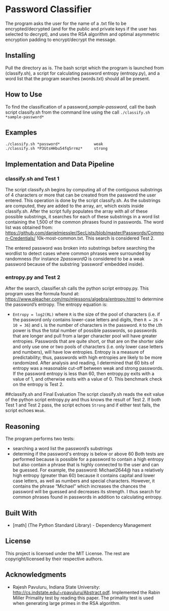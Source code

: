# Password Classifier

The program asks the user for the name of a .txt file to be encrypted/decrypted (and for the public and private keys if the user has selected to decrypt), and uses the RSA algorithm and optimal asymmetric encryption padding to encrypt/decrypt the message.

## Installing

Pull the directory as is.  The bash script which the program is launched from (classify.sh), a script for calculating password entropy (entropy.py), and a word list that the program searches (words.txt) should all be present.

## How to Use
To find the classification of a password,*sample-password*, call the bash script classify.sh from the command line using the call ```./classify.sh *sample-password*```

## Examples
```./classify.sh *password*               weak``` <br/>
```./classify.sh *P3GtsHHbu54fq5rrmz*     strong```



## Implementation and Data Pipeline
### classify.sh and Test 1
The script classify.sh begins by computing all of the contiguous substrings of 4 characters or more that can be created from the password the user entered. This operation is done by the script classify.sh. As the substrings are computed, they are added to the array, arr, which exists inside classify.sh. After the script fully populates the array with all of these possible substrings, it searches for each of these substrings in a word list containing the 1,500 of the common phrases found in passwords. The word list was obtained from:
https://github.com/danielmiessler/SecLists/blob/master/Passwords/Common-Credentials/
10k-most-common.txt.  This search is considered Test 2.

The entered password was broken into substrings before searching the wordlist to detect cases where common phrases were surrounded by randomness (for instance *2passwordQ* is considered to be a weak password because of the substring ‘password’ embedded inside).
### entropy.py and Test 2
After the search, classifier.sh calls the python script entropy.py. This program uses the formula found at:
https://www.pleacher.com/mp/mlessons/algebra/entropy.html
to determine the password’s entropy. The entropy equation is:
* ```Entropy = log2(RL)```
where ```R``` is the size of the pool of characters (i.e. if the password only contains lower-case letters
and digits, then ```R = 26 + 10 = 36```) and ```L``` is the number of characters in the password.
```R``` to the ```L```th power is thus the total number of possible passwords, so passwords that are longer and pull from a larger character pool will have greater entropies. Passwords that are quite short, or that are on the shorter side and only use one or two pools of characters (i.e. only lower case letters and numbers), will have low entropies. Entropy is a measure of predictability; thus, passwords with high entropies are likely to be more randomized. After analysis and reading, I determined that 60 bits of entropy was a reasonable cut-off between weak and strong passwords.
If the password entropy is less than 60, then entropy.py exits with a value of 1, and otherwise exits with a value of 0. This benchmark check on the entropy is Test 2.

##classify.sh and Final Evaluation 
The script classify.sh reads the exit value of the python script entropy.py and thus knows the result of Test 2.  If both Test 1 and Test 2 pass, the script echoes ```Strong``` and if either test fails, the script echoes ```Weak```.

## Reasoning
The program performs two tests:
* searching a word list the password’s substrings
* determing if the password's entropy is below or above 60
Both tests are performed because is possible for a password to contain a high entropy but also contain a phrase that is highly connected to the user and can be guessed. For example, the password: Michael2644@ has a relatively high entropy (greater than 60) because it contains capital and lower case letters, as well as numbers and special characters. However, it contains the phrase “Michael” which increases the chances the password will be guessed and decreases its strength. I thus search for common phrases found in passwords in addition to calculating entropy.



## Built With
* [math] (The Python Standard Library) - Dependency Management


## License

This project is licensed under the MIT License. The rest are copyright/licensed by their respective authors.

## Acknowledgments

* Rajesh Pavuluru, Indiana State University: http://cs.indstate.edu/~rpavuluru/Abstract.pdf.  Implemented the Rabin Miller Primality test by reading this paper.  The primality test is used when generating large primes in the RSA algorithm.

